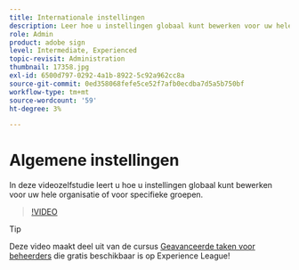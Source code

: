 ```yaml
---
title: Internationale instellingen
description: Leer hoe u instellingen globaal kunt bewerken voor uw hele organisatie of voor specifieke groepen
role: Admin
product: adobe sign
level: Intermediate, Experienced
topic-revisit: Administration
thumbnail: 17358.jpg
exl-id: 6500d797-0292-4a1b-8922-5c92a962cc8a
source-git-commit: 0ed358068fefe5ce52f7afb0ecdba7d5a5b750bf
workflow-type: tm+mt
source-wordcount: '59'
ht-degree: 3%

---
```


# Algemene instellingen

In deze videozelfstudie leert u hoe u instellingen globaal kunt bewerken voor uw hele organisatie of voor specifieke groepen.

>[!VIDEO](https://video.tv.adobe.com/v/17358?hidetitle=true)

>[!TIP]
>
>Deze video maakt deel uit van de cursus [Geavanceerde taken voor beheerders](https://experienceleague.adobe.com/?recommended=Sign-A-1-2020.1) die gratis beschikbaar is op Experience League!
